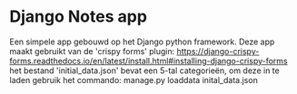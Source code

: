 # Django Notes app
 Een simpele app gebouwd op het Django python framework.
 Deze app maakt gebruikt van de 'crispy forms' plugin: https://django-crispy-forms.readthedocs.io/en/latest/install.html#installing-django-crispy-forms
 het bestand 'initial_data.json' bevat een 5-tal categorieën, om deze in te laden gebruik het commando: manage.py loaddata inital_data.json

